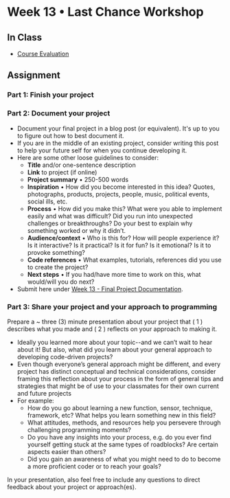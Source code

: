 # Week 13 • Last Chance Workshop

## In Class

- [Course Evaluation](https://go.blueja.io/rxkSEYEz6U-u4f_JcdZ2Hw)

## Assignment

### Part 1: Finish your project

### Part 2: Document your project

- Document your final project in a blog post (or equivalent). It's up to you to
  figure out how to best document it.
- If you are in the middle of an existing project, consider writing this post to
  help your future self for when you continue developing it.
- Here are some other loose guidelines to consider:
  - **Title** and/or one-sentence description
  - **Link** to project (if online)
  - **Project summary** • 250-500 words
  - **Inspiration** • How did you become interested in this idea? Quotes,
  photographs, products, projects, people, music, political events, social ills,
  etc.
  - **Process** • How did you make this? What were you able to implement easily
  and what was difficult? Did you run into unexpected challenges or
  breakthroughs? Do your best to explain why something worked or why it didn’t.
  - **Audience/context** • Who is this for? How will people experience it? Is it
  interactive? Is it practical? Is it for fun? Is it emotional? Is it to provoke
  something?
  - **Code references** • What examples, tutorials, references did you use to
  create the project?
  - **Next steps** • If you had/have more time to work on this, what would/will
  you do next?
- Submit here under [Week 13 - Final Project
  Documentation](https://docs.google.com/forms/d/e/1FAIpQLSfLV8ahDoLunLvVpXy8RHnTi4rv2BrVXhfvmh0In96bUdDjUA/viewform).

### Part 3: Share your project and your approach to programming

Prepare a ~ three (3) minute presentation about your project that ( 1 )
describes what you made and ( 2 ) reflects on your approach to making it.

- Ideally you learned more about your topic--and we can’t wait to hear about it!
  But also, what did you learn about your general approach to developing
  code-driven projects?
- Even though everyone’s general approach might be different, and every project
  has distinct conceptual and technical considerations, consider framing this
  reflection about your process in the form of general tips and strategies that
  might be of use to your classmates for their own current and future projects
- For example:
  - How do you go about learning a new function, sensor, technique, framework, etc? What helps you learn something new in this field?
  - What attitudes, methods, and resources help you persevere through challenging programming moments?
  - Do you have any insights into your process, e.g. do you ever find yourself getting stuck at the same types of roadblocks? Are certain aspects easier than others?
  - Did you gain an awareness of what you might need to do to become a more proficient coder or to reach your goals?

In your presentation, also feel free to include any questions to direct feedback
about your project or approach(es).

